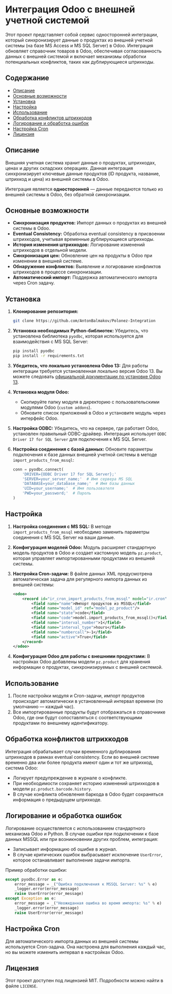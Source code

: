 
# Интеграция Odoo с внешней учетной системой

Этот проект представляет собой сервис односторонней интеграции, который синхронизирует данные о продуктах из внешней учетной системы (на базе MS Access и MS SQL Server) в Odoo. Интеграция обновляет справочник товаров в Odoo, обеспечивая согласованность данных с внешней системой и включает механизмы обработки потенциальных конфликтов, таких как дублирующиеся штрихкоды.

## Содержание
- [Описание](#описание)
- [Основные возможности](#основные-возможности)
- [Установка](#установка)
- [Настройка](#настройка)
- [Использование](#использование)
- [Обработка конфликтов штрихкодов](#обработка-конфликтов-штрихкодов)
- [Логирование и обработка ошибок](#логирование-и-обработка-ошибок)
- [Настройка Cron](#настройка-cron)
- [Лицензия](#лицензия)

## Описание

Внешняя учетная система хранит данные о продуктах, штрихкодах, ценах и других складских операциях. Данная интеграция синхронизирует ключевые данные продуктов (ID продукта, название, штрихкод и цена) из внешней системы в Odoo.

Интеграция является **односторонней** — данные передаются только из внешней системы в Odoo, без обратной синхронизации.

## Основные возможности

- **Синхронизация продуктов:** Импорт данных о продуктах из внешней системы в Odoo.
- **Eventual Consistency:** Обработка eventual consistency в присвоении штрихкодов, учитывая временные дублирующиеся штрихкоды.
- **История изменения штрихкодов:** Логирование изменений штрихкодов в отдельной модели.
- **Синхронизация цен:** Обновление цен на продукты в Odoo при изменении в внешней системе.
- **Обнаружение конфликтов:** Выявление и логирование конфликтов штрихкодов в процессе синхронизации.
- **Автоматический импорт:** Поддержка автоматического импорта через Cron задачу.

## Установка

1. **Клонирование репозитория:**
   ```bash
   git clone https://github.com/AntonBalmakov/Polonez-Integration
   ```

2. **Установка необходимых Python-библиотек:**
   Убедитесь, что установлена библиотека `pyodbc`, которая используется для взаимодействия с MS SQL Server:
   ```bash
   pip install pyodbc
   pip install -r requirements.txt
   ```

3. **Убедитесь, что локально установлена Odoo 13:**
   Для работы интеграции требуется установленная локально версия Odoo 13. Вы можете следовать [официальной документации по установке Odoo 13](https://www.odoo.com/documentation/13.0/ru/).

4. **Установка модуля Odoo:**
   - Скопируйте папку модуля в директорию с пользовательскими модулями Odoo (`custom addons`).
   - Обновите список приложений в Odoo и установите модуль через интерфейс Odoo.

5. **Настройка ODBC:**
   Убедитесь, что на сервере, где работает Odoo, установлен правильный ODBC-драйвер. Интеграция использует `ODBC Driver 17 for SQL Server` для подключения к MS SQL Server.

6. **Настройка соединения с базой данных:**
   Обновите параметры подключения к базе данных внешней учетной системы в методе `import_products_from_mssql`:
   ```python
   conn = pyodbc.connect(
       'DRIVER={ODBC Driver 17 for SQL Server};'
       'SERVER=your_server_name;'  # Имя сервера MS SQL
       'DATABASE=your_database_name;'  # Имя базы данных
       'UID=your_username;'  # Имя пользователя
       'PWD=your_password;'  # Пароль
   )
   ```

## Настройка

1. **Настройка соединения с MS SQL:**
   В методе `import_products_from_mssql` необходимо заменить параметры соединения с MS SQL Server на ваши данные.

2. **Конфигурация моделей Odoo:**
   Модуль расширяет стандартную модель продуктов в Odoo и создает кастомную модель `pz.product`, которая управляет импортированными продуктами из внешней системы.

3. **Настройка Cron-задачи:**
   В файле данных XML предусмотрена автоматическая задача для регулярного импорта данных из внешней системы:
   ```xml
   <odoo>
       <record id="ir_cron_import_products_from_mssql" model="ir.cron">
           <field name="name">Импорт продуктов из MSSQL</field>
           <field name="model_id" ref="model_pz_product"/>
           <field name="state">code</field>
           <field name="code">model.import_products_from_mssql()</field>
           <field name="interval_number">1</field>
           <field name="interval_type">hours</field>
           <field name="numbercall">-1</field>
           <field name="active">True</field>
       </record>
   </odoo>
   ```

4. **Конфигурация Odoo для работы с внешними продуктами:**
   В настройках Odoo добавлены модели `pz.product` для хранения информации о продуктах, синхронизируемых с внешней системой. 

## Использование

1. После настройки модуля и Cron-задачи, импорт продуктов происходит автоматически в установленный интервал времени (по умолчанию — каждый час).
2. Все импортированные продукты будут отображаться в справочнике Odoo, где они будут сопоставляться с соответствующими продуктами по внешнему идентификатору.

## Обработка конфликтов штрихкодов

Интеграция обрабатывает случаи временного дублирования штрихкодов в рамках eventual consistency. Если во внешней системе временно два или более продукта имеют один и тот же штрихкод, система Odoo:
- Логирует предупреждение в журнале о конфликте.
- При необходимости сохраняет историю изменений штрихкодов в модели `pz.product.barcode.history`.
- В случае конфликта обновления баркода в Odoo будет сохраняться информация о предыдущем штрихкоде.

## Логирование и обработка ошибок

Логирование осуществляется с использованием стандартного механизма Odoo и Python. В случае ошибки при подключении к базе данных MSSQL или при возникновении других проблем, интеграция:
- Записывает информацию об ошибке в журнал.
- В случае критических ошибок выбрасывает исключение `UserError`, которое останавливает выполнение задачи импорта.

Пример обработки ошибки:
```python
except pyodbc.Error as e:
    error_message = _("Ошибка подключения к MSSQL Server: %s" % e)
    _logger.error(error_message)
    raise UserError(error_message)
except Exception as e:
    error_message = _("Неожиданная ошибка во время импорта: %s" % e)
    _logger.error(error_message)
    raise UserError(error_message)
```

## Настройка Cron

Для автоматического импорта данных из внешней системы используется Cron-задача. Она настроена для выполнения каждый час, но вы можете изменить интервал в настройках Odoo.

## Лицензия

Этот проект доступен под лицензией MIT. Подробности можно найти в файле `LICENSE`.